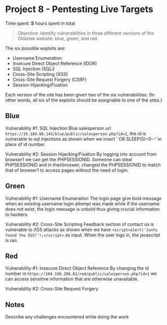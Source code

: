 # Project 8 - Pentesting Live Targets

Time spent: **5** hours spent in total

> Objective: Identify vulnerabilities in three different versions of the Globitek website: blue, green, and red.

The six possible exploits are:
* Username Enumeration
* Insecure Direct Object Reference (IDOR)
* SQL Injection (SQLi)
* Cross-Site Scripting (XSS)
* Cross-Site Request Forgery (CSRF)
* Session Hijacking/Fixation

Each version of the site has been given two of the six vulnerabilities. (In other words, all six of the exploits should be assignable to one of the sites.)

## Blue

Vulnerability #1: SQL Injection
Blue salesperson url `https://35.184.88.145/blue/public/salesperson.php?id=1`, the id is vulnerable to sql injections as shown when we insert ' OR SLEEP(5)=0--' in place of id number.

Vulnerability #2: Session Hijacking/Fixation
By logging into account from browser1 we can get the PHPSESSIONID. Someone can steal PHPSESSIONID and in theirbroswer, changed the PHPSESSIONID to match that of browser1 to access pages without the need of login.

## Green

Vulnerability #1: Username Enumeration
The login page give bold message when an exisitng username login attempt was made while if the username does not exist, the login message is unbold thus giving crucial information to hackers.

Vulnerability #2: Cross-Site Scripting
Feedback section of contact us is vulnerable to XSS attacks as shown when we have 
`<script>alert('JunYu found the XSS!');</script>` as input. When the user logs in, the javascript is ran. 

## Red

Vulnerability #1: Insecure Direct Object Reference
By changing the id number in `https://104.198.208.81/red/public/salesperson.php?id=1` we can access sensitive information that are otherwise unavailable.

Vulnerability #2: Cross-Site Request Forgery


## Notes

Describe any challenges encountered while doing the work

